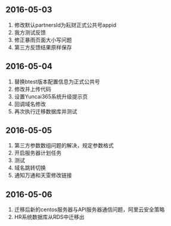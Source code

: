 **2016-05-03**
---
1. 修改默认partnersId为耘财正式公共号appid
1. 我方测试反馈
1. 修正暴雨页面大小写问题
1. 第三方反馈结果原样保存

**2016-05-04**
---
1. 替换btest版本配置信息为正式公共号
1. 修改并上传代码
1. 设置Yuncai365系统升级提示页
1. 回调域名修改
1. 再次执行迁移数据库并测试

**2016-05-05**
---
1. 第三方参数数组问题的解决，规定参数格式
1. 开启服务器计划任务
1. 测试
1. 域名跳转切换
1. 通知万通和天雯修改链接

**2016-05-06**
---
1. 迁移后新的centos服务器与API服务器通信问题，阿里云安全策略
1. HR系统数据库从RDS中迁移出 
